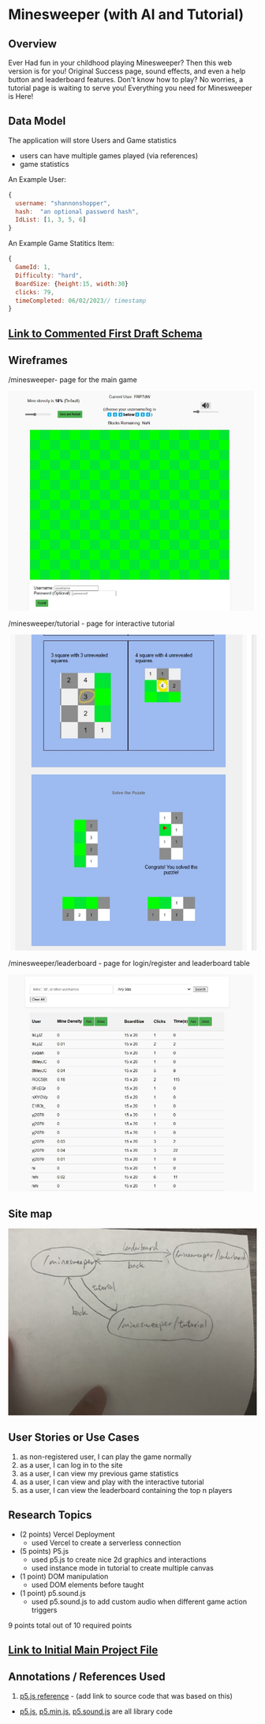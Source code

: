 # Minesweeper (with AI and Tutorial)

## Overview

Ever Had fun in your childhood playing Minesweeper? Then this web version is for you! Original Success page, sound effects, and even a help button and leaderboard features. Don't know how to play? No worries, a tutorial page is waiting to serve you! Everything you need for Minesweeper is Here!


## Data Model


The application will store Users and Game statistics

* users can have multiple games played (via references)
* game statistics

An Example User:

```javascript
{
  username: "shannonshopper",
  hash:  "an optional password hash",
  IdList: [1, 3, 5, 6]
}
```

An Example Game Statitics Item:

```javascript
{
  GameId: 1,
  Difficulty: "hard",
  BoardSize: {height:15, width:30}
  clicks: 79,
  timeCompleted: 06/02/2023// timestamp
}
```


## [Link to Commented First Draft Schema](db.mjs) 


## Wireframes

/minesweeper- page for the main game

![list create](documentation/minesweeper.JPG)

/minesweeper/tutorial - page for interactive tutorial

![list](documentation/minesweeper-tutorial.JPG)

/minesweeper/leaderboard - page for login/register and leaderboard table

![list](documentation/minesweeper-leaderboard.JPG)

## Site map


![list](documentation/path_graph.JPG)

## User Stories or Use Cases

1. as non-registered user, I can play the game normally
2. as a user, I can log in to the site
3. as a user, I can view my previous game statistics
4. as a user, I can view and play with the interactive tutorial
5. as a user, I can view the leaderboard containing the top n players

## Research Topics


* (2 points) Vercel Deployment
    * used Vercel to create a serverless connection
* (5 points) P5.js 
    * used p5.js to create nice 2d graphics and interactions
    * used instance mode in tutorial to create multiple canvas
* (1 point) DOM manipulation
    * used DOM elements before taught
* (1 point) p5.sound.js
    * used p5.sound.js to add custom audio when different game action triggers

9 points total out of 10 required points 


## [Link to Initial Main Project File](index.mjs) 


## Annotations / References Used

1. [p5.js reference](https://p5js.org/reference/) - (add link to source code that was based on this)
  * [p5.js](public/libraries/p5.js), [p5.min.js](public/libraries/p5.min.js), [p5.sound.js](public/libraries/p5.sound.js) are all library code

